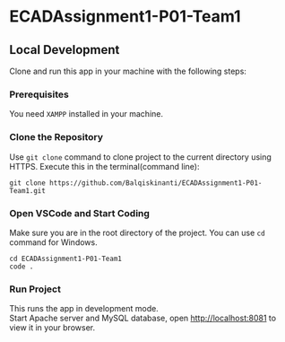 # ECADAssignment1-P01-Team1

## Local Development

Clone and run this app in your machine with the following steps:

### Prerequisites

You need `XAMPP` installed in your machine. 

### Clone the Repository

Use `git clone` command to clone project to the current directory using HTTPS. Execute this in the terminal(command line):

```console
git clone https://github.com/Balqiskinanti/ECADAssignment1-P01-Team1.git

```

### Open VSCode and Start Coding

Make sure you are in the root directory of the project. You can use `cd` command for Windows.

```console
cd ECADAssignment1-P01-Team1
code .

``` 

### Run Project

This runs the app in development mode.\
Start Apache server and MySQL database, open [http://localhost:8081](http://localhost:8081) to view it in your browser.

